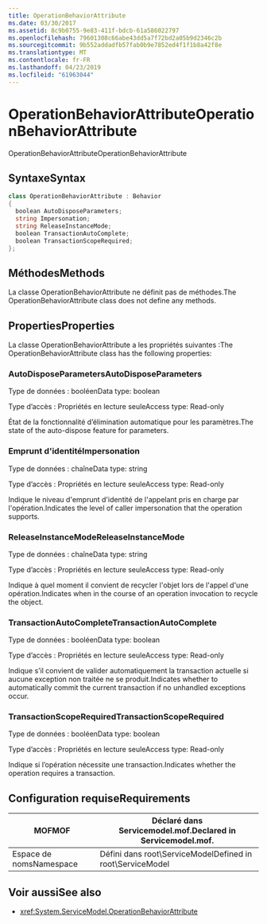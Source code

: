 ```yaml
---
title: OperationBehaviorAttribute
ms.date: 03/30/2017
ms.assetid: 8c9b0755-9e83-411f-bdcb-61a586022797
ms.openlocfilehash: 79601308c66abe43dd5a7f72bd2a05b9d2346c2b
ms.sourcegitcommit: 9b552addadfb57fab0b9e7852ed4f1f1b8a42f8e
ms.translationtype: MT
ms.contentlocale: fr-FR
ms.lasthandoff: 04/23/2019
ms.locfileid: "61963044"
---
```

# <a name="operationbehaviorattribute"></a><span data-ttu-id="319ca-102">OperationBehaviorAttribute</span><span class="sxs-lookup"><span data-stu-id="319ca-102">OperationBehaviorAttribute</span></span>
<span data-ttu-id="319ca-103">OperationBehaviorAttribute</span><span class="sxs-lookup"><span data-stu-id="319ca-103">OperationBehaviorAttribute</span></span>  
  
## <a name="syntax"></a><span data-ttu-id="319ca-104">Syntaxe</span><span class="sxs-lookup"><span data-stu-id="319ca-104">Syntax</span></span>  
  
```csharp
class OperationBehaviorAttribute : Behavior  
{  
  boolean AutoDisposeParameters;  
  string Impersonation;  
  string ReleaseInstanceMode;  
  boolean TransactionAutoComplete;  
  boolean TransactionScopeRequired;  
};  
```  
  
## <a name="methods"></a><span data-ttu-id="319ca-105">Méthodes</span><span class="sxs-lookup"><span data-stu-id="319ca-105">Methods</span></span>  
 <span data-ttu-id="319ca-106">La classe OperationBehaviorAttribute ne définit pas de méthodes.</span><span class="sxs-lookup"><span data-stu-id="319ca-106">The OperationBehaviorAttribute class does not define any methods.</span></span>  
  
## <a name="properties"></a><span data-ttu-id="319ca-107">Properties</span><span class="sxs-lookup"><span data-stu-id="319ca-107">Properties</span></span>  
 <span data-ttu-id="319ca-108">La classe OperationBehaviorAttribute a les propriétés suivantes :</span><span class="sxs-lookup"><span data-stu-id="319ca-108">The OperationBehaviorAttribute class has the following properties:</span></span>  
  
### <a name="autodisposeparameters"></a><span data-ttu-id="319ca-109">AutoDisposeParameters</span><span class="sxs-lookup"><span data-stu-id="319ca-109">AutoDisposeParameters</span></span>  
 <span data-ttu-id="319ca-110">Type de données : booléen</span><span class="sxs-lookup"><span data-stu-id="319ca-110">Data type: boolean</span></span>  
  
 <span data-ttu-id="319ca-111">Type d’accès : Propriétés en lecture seule</span><span class="sxs-lookup"><span data-stu-id="319ca-111">Access type: Read-only</span></span>  
  
 <span data-ttu-id="319ca-112">État de la fonctionnalité d’élimination automatique pour les paramètres.</span><span class="sxs-lookup"><span data-stu-id="319ca-112">The state of the auto-dispose feature for parameters.</span></span>  
  
### <a name="impersonation"></a><span data-ttu-id="319ca-113">Emprunt d'identité</span><span class="sxs-lookup"><span data-stu-id="319ca-113">Impersonation</span></span>  
 <span data-ttu-id="319ca-114">Type de données : chaîne</span><span class="sxs-lookup"><span data-stu-id="319ca-114">Data type: string</span></span>  
  
 <span data-ttu-id="319ca-115">Type d’accès : Propriétés en lecture seule</span><span class="sxs-lookup"><span data-stu-id="319ca-115">Access type: Read-only</span></span>  
  
 <span data-ttu-id="319ca-116">Indique le niveau d'emprunt d'identité de l'appelant pris en charge par l'opération.</span><span class="sxs-lookup"><span data-stu-id="319ca-116">Indicates the level of caller impersonation that the operation supports.</span></span>  
  
### <a name="releaseinstancemode"></a><span data-ttu-id="319ca-117">ReleaseInstanceMode</span><span class="sxs-lookup"><span data-stu-id="319ca-117">ReleaseInstanceMode</span></span>  
 <span data-ttu-id="319ca-118">Type de données : chaîne</span><span class="sxs-lookup"><span data-stu-id="319ca-118">Data type: string</span></span>  
  
 <span data-ttu-id="319ca-119">Type d’accès : Propriétés en lecture seule</span><span class="sxs-lookup"><span data-stu-id="319ca-119">Access type: Read-only</span></span>  
  
 <span data-ttu-id="319ca-120">Indique à quel moment il convient de recycler l'objet lors de l'appel d'une opération.</span><span class="sxs-lookup"><span data-stu-id="319ca-120">Indicates when in the course of an operation invocation to recycle the object.</span></span>  
  
### <a name="transactionautocomplete"></a><span data-ttu-id="319ca-121">TransactionAutoComplete</span><span class="sxs-lookup"><span data-stu-id="319ca-121">TransactionAutoComplete</span></span>  
 <span data-ttu-id="319ca-122">Type de données : booléen</span><span class="sxs-lookup"><span data-stu-id="319ca-122">Data type: boolean</span></span>  
  
 <span data-ttu-id="319ca-123">Type d’accès : Propriétés en lecture seule</span><span class="sxs-lookup"><span data-stu-id="319ca-123">Access type: Read-only</span></span>  
  
 <span data-ttu-id="319ca-124">Indique s’il convient de valider automatiquement la transaction actuelle si aucune exception non traitée ne se produit.</span><span class="sxs-lookup"><span data-stu-id="319ca-124">Indicates whether to automatically commit the current transaction if no unhandled exceptions occur.</span></span>  
  
### <a name="transactionscoperequired"></a><span data-ttu-id="319ca-125">TransactionScopeRequired</span><span class="sxs-lookup"><span data-stu-id="319ca-125">TransactionScopeRequired</span></span>  
 <span data-ttu-id="319ca-126">Type de données : booléen</span><span class="sxs-lookup"><span data-stu-id="319ca-126">Data type: boolean</span></span>  
  
 <span data-ttu-id="319ca-127">Type d’accès : Propriétés en lecture seule</span><span class="sxs-lookup"><span data-stu-id="319ca-127">Access type: Read-only</span></span>  
  
 <span data-ttu-id="319ca-128">Indique si l’opération nécessite une transaction.</span><span class="sxs-lookup"><span data-stu-id="319ca-128">Indicates whether the operation requires a transaction.</span></span>  
  
## <a name="requirements"></a><span data-ttu-id="319ca-129">Configuration requise</span><span class="sxs-lookup"><span data-stu-id="319ca-129">Requirements</span></span>  
  
|<span data-ttu-id="319ca-130">MOF</span><span class="sxs-lookup"><span data-stu-id="319ca-130">MOF</span></span>|<span data-ttu-id="319ca-131">Déclaré dans Servicemodel.mof.</span><span class="sxs-lookup"><span data-stu-id="319ca-131">Declared in Servicemodel.mof.</span></span>|  
|---------|-----------------------------------|  
|<span data-ttu-id="319ca-132">Espace de noms</span><span class="sxs-lookup"><span data-stu-id="319ca-132">Namespace</span></span>|<span data-ttu-id="319ca-133">Défini dans root\ServiceModel</span><span class="sxs-lookup"><span data-stu-id="319ca-133">Defined in root\ServiceModel</span></span>|  
  
## <a name="see-also"></a><span data-ttu-id="319ca-134">Voir aussi</span><span class="sxs-lookup"><span data-stu-id="319ca-134">See also</span></span>

- <xref:System.ServiceModel.OperationBehaviorAttribute>
